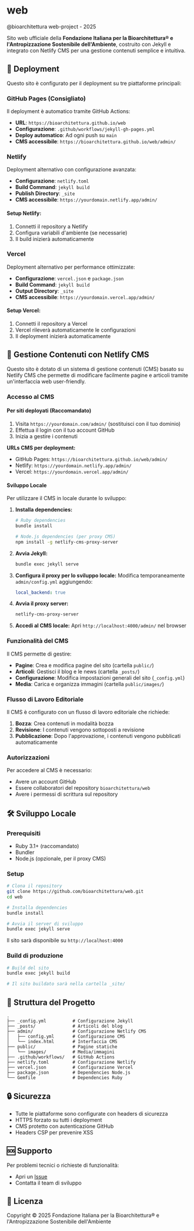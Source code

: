 # web
@bioarchitettura web-project - 2025

Sito web ufficiale della **Fondazione Italiana per la Bioarchitettura® e l'Antropizzazione Sostenibile dell'Ambiente**, costruito con Jekyll e integrato con Netlify CMS per una gestione contenuti semplice e intuitiva.

## 🚀 Deployment

Questo sito è configurato per il deployment su tre piattaforme principali:

### GitHub Pages (Consigliato)
Il deployment è automatico tramite GitHub Actions:
- **URL**: `https://bioarchitettura.github.io/web`
- **Configurazione**: `.github/workflows/jekyll-gh-pages.yml`
- **Deploy automatico**: Ad ogni push su `main`
- **CMS accessibile**: `https://bioarchitettura.github.io/web/admin/`

### Netlify
Deployment alternativo con configurazione avanzata:
- **Configurazione**: `netlify.toml`
- **Build Command**: `jekyll build`
- **Publish Directory**: `_site`
- **CMS accessibile**: `https://yourdomain.netlify.app/admin/`

#### Setup Netlify:
1. Connetti il repository a Netlify
2. Configura variabili d'ambiente (se necessarie)
3. Il build inizierà automaticamente

### Vercel
Deployment alternativo per performance ottimizzate:
- **Configurazione**: `vercel.json` e `package.json`
- **Build Command**: `jekyll build`
- **Output Directory**: `_site`
- **CMS accessibile**: `https://yourdomain.vercel.app/admin/`

#### Setup Vercel:
1. Connetti il repository a Vercel
2. Vercel rileverà automaticamente le configurazioni
3. Il deployment inizierà automaticamente

## 🎨 Gestione Contenuti con Netlify CMS

Questo sito è dotato di un sistema di gestione contenuti (CMS) basato su Netlify CMS che permette di modificare facilmente pagine e articoli tramite un'interfaccia web user-friendly.

### Accesso al CMS

#### Per siti deployati (Raccomandato)
1. Visita `https://yourdomain.com/admin/` (sostituisci con il tuo dominio)
2. Effettua il login con il tuo account GitHub
3. Inizia a gestire i contenuti

**URLs CMS per deployment:**
- GitHub Pages: `https://bioarchitettura.github.io/web/admin/`
- Netlify: `https://yourdomain.netlify.app/admin/`
- Vercel: `https://yourdomain.vercel.app/admin/`

#### Sviluppo Locale
Per utilizzare il CMS in locale durante lo sviluppo:

1. **Installa dependencies:**
   ```bash
   # Ruby dependencies
   bundle install
   
   # Node.js dependencies (per proxy CMS)
   npm install -g netlify-cms-proxy-server
   ```

2. **Avvia Jekyll:**
   ```bash
   bundle exec jekyll serve
   ```

3. **Configura il proxy per lo sviluppo locale:**
   Modifica temporaneamente `admin/config.yml` aggiungendo:
   ```yaml
   local_backend: true
   ```

4. **Avvia il proxy server:**
   ```bash
   netlify-cms-proxy-server
   ```

5. **Accedi al CMS locale:**
   Apri `http://localhost:4000/admin/` nel browser

### Funzionalità del CMS

Il CMS permette di gestire:

- **Pagine**: Crea e modifica pagine del sito (cartella `public/`)
- **Articoli**: Gestisci il blog e le news (cartella `_posts/`)
- **Configurazione**: Modifica impostazioni generali del sito (`_config.yml`)
- **Media**: Carica e organizza immagini (cartella `public/images/`)

### Flusso di Lavoro Editoriale

Il CMS è configurato con un flusso di lavoro editoriale che richiede:
1. **Bozza**: Crea contenuti in modalità bozza
2. **Revisione**: I contenuti vengono sottoposti a revisione
3. **Pubblicazione**: Dopo l'approvazione, i contenuti vengono pubblicati automaticamente

### Autorizzazioni

Per accedere al CMS è necessario:
- Avere un account GitHub
- Essere collaboratori del repository `bioarchitettura/web`
- Avere i permessi di scrittura sul repository

## 🛠️ Sviluppo Locale

### Prerequisiti
- Ruby 3.1+ (raccomandato)
- Bundler
- Node.js (opzionale, per il proxy CMS)

### Setup
```bash
# Clona il repository
git clone https://github.com/bioarchitettura/web.git
cd web

# Installa dependencies
bundle install

# Avvia il server di sviluppo
bundle exec jekyll serve
```

Il sito sarà disponibile su `http://localhost:4000`

### Build di produzione
```bash
# Build del sito
bundle exec jekyll build

# Il sito buildato sarà nella cartella _site/
```

## 📁 Struttura del Progetto

```
.
├── _config.yml          # Configurazione Jekyll
├── _posts/              # Articoli del blog
├── admin/               # Configurazione Netlify CMS
│   ├── config.yml       # Configurazione CMS
│   └── index.html       # Interfaccia CMS
├── public/              # Pagine statiche
│   └── images/          # Media/immagini
├── .github/workflows/   # GitHub Actions
├── netlify.toml         # Configurazione Netlify
├── vercel.json          # Configurazione Vercel
├── package.json         # Dependencies Node.js
└── Gemfile              # Dependencies Ruby
```

## 🔒 Sicurezza

- Tutte le piattaforme sono configurate con headers di sicurezza
- HTTPS forzato su tutti i deployment
- CMS protetto con autenticazione GitHub
- Headers CSP per prevenire XSS

## 🆘 Supporto

Per problemi tecnici o richieste di funzionalità:
- Apri un [Issue](https://github.com/bioarchitettura/web/issues)
- Contatta il team di sviluppo

## 📄 Licenza

Copyright © 2025 Fondazione Italiana per la Bioarchitettura® e l'Antropizzazione Sostenibile dell'Ambiente
